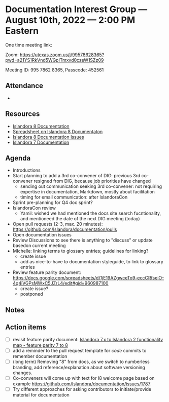 # Documentation Interest Group — August 10th, 2022 — 2:00 PM Eastern

One time meeting link:

Zoom: https://utexas.zoom.us/j/99578628365?pwd=a21YS1RkVnd5WGpITmxvd0czeW1SZz09

Meeting ID: 995 7862 8365, Passcode: 452561

## Attendance

* 
  
## Resources
* [Islandora 8 Documentation](https://islandora.github.io/documentation/)
* [Spreadsheet on Islandora 8 Documentaton](https://docs.google.com/spreadsheets/d/1E-kRw9xE60CKK0qL1-phzeVKjEZu3qBKZ9d3LH1hDEE/edit?usp=sharing)
* [Islandora 8 Documentation Issues](https://github.com/Islandora/documentation/issues?q=is%3Aopen+is%3Aissue+label%3A%22Type%3A+documentation%22)
* [Islandora 7 Documentation](https://wiki.lyrasis.org/display/ISLANDORA/Start)

## Agenda
- Introductions
- Start planning to add a 3rd co-convener of DIG: previous 3rd co-convener resigned from DIG, because job priorities have changed
  - sending out communication seeking 3rd co-convener: not requiring expertise in documentation, Markdown, mostly about facilitation
  - timing for email communication: after IslandoraCon 
- Sprint pre-planning for Q4 doc sprint?
- IslandoraCon review
    - Yamil: wished we had mentioned the docs site search fucntionality, and mentioneed the date of the next DIG meeting (today)
- Open pull requests (2-3, max. 20 minutes): https://github.com/Islandora/documentation/pulls
- Open documentation issues
- Review Discussions to see there is anything to "discuss" or update basedon current meeting 
- MIchelle: linking terms to glossary entries; guidelines for linking?
  - create issue
  - add as nice-to-have to documentation styleguide, to link to glossary entries
- Review feature parity document: https://docs.google.com/spreadsheets/d/1jE19AZgwceTo9-eccCRfseiO-4q4iVGPsMWxC5JZrL4/edit#gid=960987100
  - create issue?
  - postponed

## Notes

## Action items
* [ ] revisit feature parity document: [Islandora 7.x to Islandora 2 functionality map - feature parity 7 to 8](https://docs.google.com/spreadsheets/d/1jE19AZgwceTo9-eccCRfseiO-4q4iVGPsMWxC5JZrL4/edit#gid=960987100)
* [ ] add a reminder to the pull request template for _code_ commits to remember documentation
* [ ] (long term) Removing "8" from docs, as we switch to numberless branding, add reference/explanation about software versioning changes.
* [ ] Co-conveners will come up with text for I8 welcome page based on example https://github.com/Islandora/documentation/issues/1787
* [ ] Try different approaches for asking contributors to initiate/provide material for documentation
